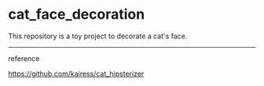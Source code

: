# cat_face_decoration
This repository is a toy project to decorate a cat's face.


---
reference

https://github.com/kairess/cat_hipsterizer
